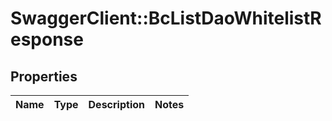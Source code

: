 # SwaggerClient::BcListDaoWhitelistResponse

## Properties
Name | Type | Description | Notes
------------ | ------------- | ------------- | -------------


